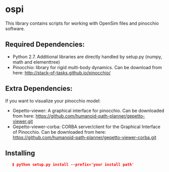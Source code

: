 # ospi
This library contains scripts for working with OpenSim files and pinocchio software. 

## Required Dependencies:
- Python 2.7. Additional libraries are directly handled by setup.py (numpy, math and elementtree)
- Pinocchio: library for rigid multi-body dynamics. Can be download from here: http://stack-of-tasks.github.io/pinocchio/ 

## Extra Dependencies:
If you want to visualize your pinocchio model:
- Gepetto-viewer: A graphical interface for pinocchio. Can be downloaded from here:
    https://github.com/humanoid-path-planner/gepetto-viewer.git
- Gepetto-viewer-corba: CORBA server/client for the Graphical Interface of Pinocchio. Can be downloaded from here:
    https://github.com/humanoid-path-planner/gepetto-viewer-corba.git
    
    
## Installing
```json
   $ python setup.py install --prefix='your install path'
```
